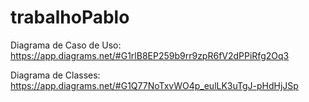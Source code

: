 # trabalhoPablo

Diagrama de Caso de Uso: https://app.diagrams.net/#G1rlB8EP259b9rr9zpR6fV2dPPiRfg2Oq3

Diagrama de Classes: https://app.diagrams.net/#G1Q77NoTxvWO4p_eulLK3uTgJ-pHdHjJSp
